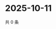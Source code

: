 # 2025-10-11

共 0 条

<!-- BEGIN ZHIHUVIDEO -->
<!-- 最后更新时间 Sat Oct 11 2025 12:12:44 GMT+0800 (China Standard Time) -->

<!-- END ZHIHUVIDEO -->
